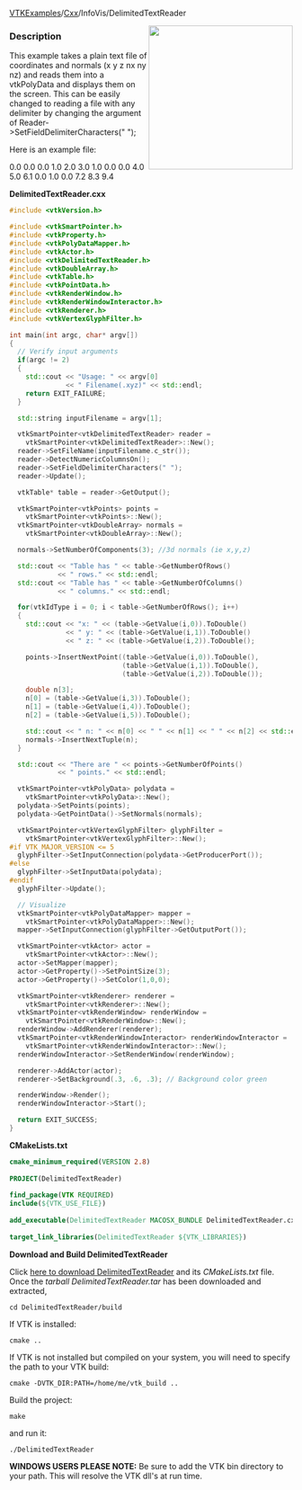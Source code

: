 [VTKExamples](/home/)/[Cxx](/Cxx)/InfoVis/DelimitedTextReader

<img align="right" src="https://github.com/lorensen/VTKExamples/blob/gh-pages/Testing/Baseline/InfoVis/TestDelimitedTextReader.png?raw=true" width="256" />

### Description
This example takes a plain text file of coordinates and normals (x y z nx ny nz) and reads them into a vtkPolyData and displays them on the screen. This can be easily changed to reading a file with any delimiter by changing the argument of <source lang="cpp">Reader->SetFieldDelimiterCharacters(" ");</source>

Here is an example file:

 0.0 0.0 0.0 1.0 2.0 3.0
 1.0 0.0 0.0 4.0 5.0 6.1
 0.0 1.0 0.0 7.2 8.3 9.4

**DelimitedTextReader.cxx**
```c++
#include <vtkVersion.h>

#include <vtkSmartPointer.h>
#include <vtkProperty.h>
#include <vtkPolyDataMapper.h>
#include <vtkActor.h>
#include <vtkDelimitedTextReader.h>
#include <vtkDoubleArray.h>
#include <vtkTable.h>
#include <vtkPointData.h>
#include <vtkRenderWindow.h>
#include <vtkRenderWindowInteractor.h>
#include <vtkRenderer.h>
#include <vtkVertexGlyphFilter.h>

int main(int argc, char* argv[])
{
  // Verify input arguments
  if(argc != 2)
  {
    std::cout << "Usage: " << argv[0]
              << " Filename(.xyz)" << std::endl;
    return EXIT_FAILURE;
  }

  std::string inputFilename = argv[1];

  vtkSmartPointer<vtkDelimitedTextReader> reader =
    vtkSmartPointer<vtkDelimitedTextReader>::New();
  reader->SetFileName(inputFilename.c_str());
  reader->DetectNumericColumnsOn();
  reader->SetFieldDelimiterCharacters(" ");
  reader->Update();

  vtkTable* table = reader->GetOutput();

  vtkSmartPointer<vtkPoints> points =
    vtkSmartPointer<vtkPoints>::New();
  vtkSmartPointer<vtkDoubleArray> normals =
    vtkSmartPointer<vtkDoubleArray>::New();

  normals->SetNumberOfComponents(3); //3d normals (ie x,y,z)

  std::cout << "Table has " << table->GetNumberOfRows()
            << " rows." << std::endl;
  std::cout << "Table has " << table->GetNumberOfColumns()
            << " columns." << std::endl;

  for(vtkIdType i = 0; i < table->GetNumberOfRows(); i++)
  {
    std::cout << "x: " << (table->GetValue(i,0)).ToDouble()
              << " y: " << (table->GetValue(i,1)).ToDouble()
              << " z: " << (table->GetValue(i,2)).ToDouble();

    points->InsertNextPoint((table->GetValue(i,0)).ToDouble(),
                            (table->GetValue(i,1)).ToDouble(),
                            (table->GetValue(i,2)).ToDouble());

    double n[3];
    n[0] = (table->GetValue(i,3)).ToDouble();
    n[1] = (table->GetValue(i,4)).ToDouble();
    n[2] = (table->GetValue(i,5)).ToDouble();

    std::cout << " n: " << n[0] << " " << n[1] << " " << n[2] << std::endl;
    normals->InsertNextTuple(n);
  }

  std::cout << "There are " << points->GetNumberOfPoints()
            << " points." << std::endl;

  vtkSmartPointer<vtkPolyData> polydata =
    vtkSmartPointer<vtkPolyData>::New();
  polydata->SetPoints(points);
  polydata->GetPointData()->SetNormals(normals);

  vtkSmartPointer<vtkVertexGlyphFilter> glyphFilter =
    vtkSmartPointer<vtkVertexGlyphFilter>::New();
#if VTK_MAJOR_VERSION <= 5
  glyphFilter->SetInputConnection(polydata->GetProducerPort());
#else
  glyphFilter->SetInputData(polydata);
#endif
  glyphFilter->Update();

  // Visualize
  vtkSmartPointer<vtkPolyDataMapper> mapper =
    vtkSmartPointer<vtkPolyDataMapper>::New();
  mapper->SetInputConnection(glyphFilter->GetOutputPort());

  vtkSmartPointer<vtkActor> actor =
    vtkSmartPointer<vtkActor>::New();
  actor->SetMapper(mapper);
  actor->GetProperty()->SetPointSize(3);
  actor->GetProperty()->SetColor(1,0,0);

  vtkSmartPointer<vtkRenderer> renderer =
    vtkSmartPointer<vtkRenderer>::New();
  vtkSmartPointer<vtkRenderWindow> renderWindow =
    vtkSmartPointer<vtkRenderWindow>::New();
  renderWindow->AddRenderer(renderer);
  vtkSmartPointer<vtkRenderWindowInteractor> renderWindowInteractor =
    vtkSmartPointer<vtkRenderWindowInteractor>::New();
  renderWindowInteractor->SetRenderWindow(renderWindow);

  renderer->AddActor(actor);
  renderer->SetBackground(.3, .6, .3); // Background color green

  renderWindow->Render();
  renderWindowInteractor->Start();

  return EXIT_SUCCESS;
}
```
**CMakeLists.txt**
```cmake
cmake_minimum_required(VERSION 2.8)
 
PROJECT(DelimitedTextReader)
 
find_package(VTK REQUIRED)
include(${VTK_USE_FILE})
 
add_executable(DelimitedTextReader MACOSX_BUNDLE DelimitedTextReader.cxx)
 
target_link_libraries(DelimitedTextReader ${VTK_LIBRARIES})
```

**Download and Build DelimitedTextReader**

Click [here to download DelimitedTextReader](https://github.com/lorensen/VTKWikiExamplesTarballs/raw/master/DelimitedTextReader.tar) and its *CMakeLists.txt* file.
Once the *tarball DelimitedTextReader.tar* has been downloaded and extracted,
```
cd DelimitedTextReader/build 
```
If VTK is installed:
```
cmake ..
```
If VTK is not installed but compiled on your system, you will need to specify the path to your VTK build:
```
cmake -DVTK_DIR:PATH=/home/me/vtk_build ..
```
Build the project:
```
make
```
and run it:
```
./DelimitedTextReader
```
**WINDOWS USERS PLEASE NOTE:** Be sure to add the VTK bin directory to your path. This will resolve the VTK dll's at run time.

